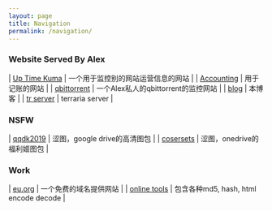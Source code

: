 ```yaml
---
layout: page
title: Navigation
permalink: /navigation/
---
```


### Website Served By Alex

| [Up Time Kuma](https://uptime-kuma.alex2blog.eu.org/dashboard) | 一个用于监控别的网站运营信息的网站 |
| [Accounting](https://accounting.alex2blog.eu.org) | 用于记账的网站 |
| [qbittorrent](https://qbittorrent.alex2blog.eu.org) | 一个Alex私人的qbittorrent的监控网站 |
| [blog](https://alex2blog.eu.org) | 本博客 |
| [tr server](alex2blog.eu.org:7777) | terraria server |

### NSFW

| [qqdk2019](http://qqdk2019.ml) | 涩图，google drive的高清图包 |
| [cosersets](https://cosindex.251.sh/#/Cosersets) | 涩图，onedrive的福利姬图包 |


### Work

| [eu.org](https://nic.eu.org) | 一个免费的域名提供网站 |
| [online tools](https://emn178.github.io/online-tools/index.html) | 包含各种md5, hash, html encode decode |